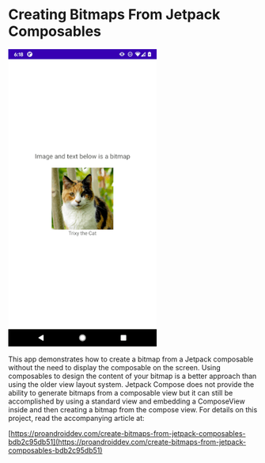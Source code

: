 # Creating Bitmaps From Jetpack Composables

<img src="https://github.com/JohannBlake/bitmap-from-composable/blob/main/images/screenshot.png" width="300" height="600">

This app demonstrates how to create a bitmap from a Jetpack composable without the need to display the composable on the screen. Using composables to design the content of your bitmap is a better approach than using the older view layout system. Jetpack Compose does not provide the ability to generate bitmaps from a composable view but it can still be accomplished by using a standard view and embedding a ComposeView inside and then creating a bitmap from the compose view. For details on this project, read the accompanying article at:

[https://proandroiddev.com/create-bitmaps-from-jetpack-composables-bdb2c95db51](https://proandroiddev.com/create-bitmaps-from-jetpack-composables-bdb2c95db51)